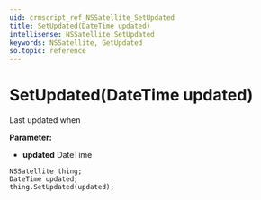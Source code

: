 ```yaml
---
uid: crmscript_ref_NSSatellite_SetUpdated
title: SetUpdated(DateTime updated)
intellisense: NSSatellite.SetUpdated
keywords: NSSatellite, GetUpdated
so.topic: reference
---
```


# SetUpdated(DateTime updated)

Last updated when

**Parameter:** 
 - **updated** DateTime

```crmscript
NSSatellite thing;
DateTime updated;
thing.SetUpdated(updated);
```

